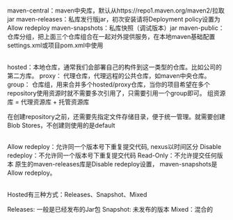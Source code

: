 

##
maven-central：maven中央库，默认从https://repo1.maven.org/maven2/拉取jar
maven-releases：私库发行版jar，初次安装请将Deployment policy设置为Allow redeploy
maven-snapshots：私库快照（调试版本）jar
maven-public：仓库分组，把上面三个仓库组合在一起对外提供服务，在本地maven基础配置settings.xml或项目pom.xml中使用
##
hosted：本地仓库，通常我们会部署自己的构件到这一类型的仓库。比如公司的第二方库。
proxy： 代理仓库，代理远程的公共仓库，如maven中央仓库。
group： 仓库组，用来合并多个hosted/proxy仓库，当你的项目希望在多个repository使用资源时就不需要多次引用了，只需要引用一个group即可。
组资源库 = 代理资源库 + 托管资源库

在创建repository之前，还需要先指定文件存储目录，便于统一管理。就需要创建Blob Stores，不创建则使用的是default

##
Allow redeploy：允许同一个版本号下重复提交代码, nexus以时间区分
Disable redeploy：不允许同一个版本号下重复提交代码
Read-Only：不允许提交任何版本
原生的maven-releases库是Disable redeploy设置， maven-snapshots是Allow redeploy。

##
Hosted有三种方式：Releases、Snapshot、Mixed

Releases: 一般是已经发布的Jar包
Snapshot: 未发布的版本
Mixed：混合的



